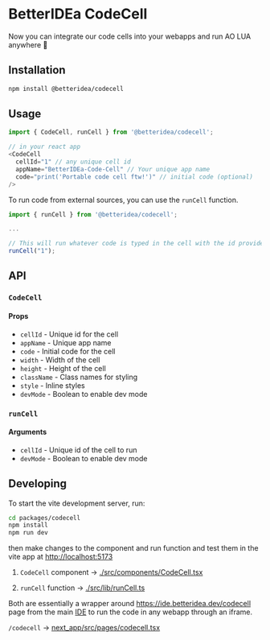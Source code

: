 # BetterIDEa CodeCell

Now you can integrate our code cells into your webapps and run AO LUA anywhere 🎉

## Installation

```bash
npm install @betteridea/codecell
```

## Usage

```javascript
import { CodeCell, runCell } from '@betteridea/codecell';

// in your react app
<CodeCell
  cellId="1" // any unique cell id
  appName="BetterIDEa-Code-Cell" // Your unique app name
  code="print('Portable code cell ftw!')" // initial code (optional)
/>
```

To run code from external sources, you can use the `runCell` function.

```javascript
import { runCell } from '@betteridea/codecell';

...

// This will run whatever code is typed in the cell with the id provided
runCell("1");
```

## API

### `CodeCell`

#### Props

- `cellId` - Unique id for the cell
- `appName` - Unique app name
- `code` - Initial code for the cell
- `width` - Width of the cell
- `height` - Height of the cell
- `className` - Class names for styling
- `style` - Inline styles
- `devMode` - Boolean to enable dev mode

### `runCell`

#### Arguments

- `cellId` - Unique id of the cell to run
- `devMode` - Boolean to enable dev mode

## Developing

To start the vite development server, run:

```bash
cd packages/codecell
npm install
npm run dev
```

then make changes to the component and run function and test them in the vite app at [http://localhost:5173](http://localhost:5173)

1. `CodeCell` component -> [./src/components/CodeCell.tsx](https://github.com/betteridea-dev/ide/blob/main/packages/codecell/src/components/codecell.tsx)

2. `runCell` function -> [./src/lib/runCell.ts](https://github.com/betteridea-dev/ide/blob/main/packages/codecell/src/lib/runCell.ts)

Both are essentially a wrapper around https://ide.betteridea.dev/codecell page from the main [IDE](https://ide.betteridea.dev) to run the code in any webapp through an iframe.

`/codecell` -> [next_app/src/pages/codecell.tsx](https://github.com/betteridea-dev/ide/blob/main/next_app/src/pages/codecell.tsx)